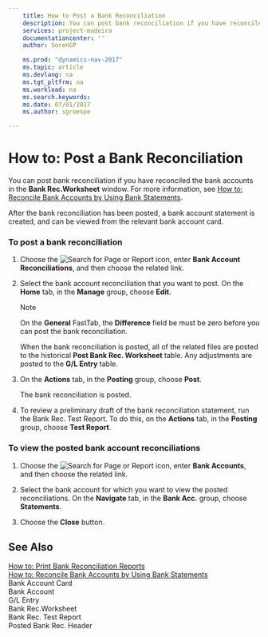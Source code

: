 ```yaml
---
    title: How to Post a Bank Reconciliation 
    description: You can post bank reconciliation if you have reconciled the bank accounts in the **Bank Rec.Worksheet** window. For more information, see [How to: Reconcile Bank Accounts by Using Bank Statements](how-to-reconcile-bank-accounts-by-using-bank-statements.md).
    services: project-madeira
    documentationcenter: ''
    author: SorenGP

    ms.prod: "dynamics-nav-2017"
    ms.topic: article
    ms.devlang: na
    ms.tgt_pltfrm: na
    ms.workload: na
    ms.search.keywords:
    ms.date: 07/01/2017
    ms.author: sgroespe

---
```

# How to: Post a Bank Reconciliation
You can post bank reconciliation if you have reconciled the bank accounts in the **Bank Rec.Worksheet** window. For more information, see [How to: Reconcile Bank Accounts by Using Bank Statements](how-to-reconcile-bank-accounts-by-using-bank-statements.md).  
  
 After the bank reconciliation has been posted, a bank account statement is created, and can be viewed from the relevant bank account card.  
  
### To post a bank reconciliation  
  
1.  Choose the ![Search for Page or Report](media/ui-search/search_small.png "Search for Page or Report icon") icon, enter **Bank Account Reconciliations**, and then choose the related link.  
  
2.  Select the bank account reconciliation that you want to post. On the **Home** tab, in the **Manage** group, choose **Edit**.  
  
    > [!NOTE]  
    >  On the **General** FastTab, the **Difference** field be must be zero before you can post the bank reconciliation.  
  
     When the bank reconciliation is posted, all of the related files are posted to the historical **Post Bank Rec. Worksheet** table. Any adjustments are posted to the **G/L Entry** table.  
  
3.  On the **Actions** tab, in the **Posting** group, choose **Post**.  
  
     The bank reconciliation is posted.  
  
4.  To review a preliminary draft of the bank reconciliation statement, run the Bank Rec. Test Report. To do this, on the **Actions** tab, in the **Posting** group, choose **Test Report**.  
  
### To view the posted bank account reconciliations  
  
1.  Choose the ![Search for Page or Report](media/ui-search/search_small.png "Search for Page or Report icon") icon, enter **Bank Accounts**, and then choose the related link.  
  
2.  Select the bank account for which you want to view the posted reconciliations. On the **Navigate** tab, in the **Bank Acc.** group, choose **Statements**.  
  
3.  Choose the **Close** button.  
  
## See Also  
 [How to: Print Bank Reconciliation Reports](how-to-print-bank-reconciliation-reports.md)   
 [How to: Reconcile Bank Accounts by Using Bank Statements](how-to-reconcile-bank-accounts-by-using-bank-statements.md)   
 Bank Account Card   
 Bank Account   
 G/L Entry   
 Bank Rec.Worksheet   
 Bank Rec. Test Report   
 Posted Bank Rec. Header